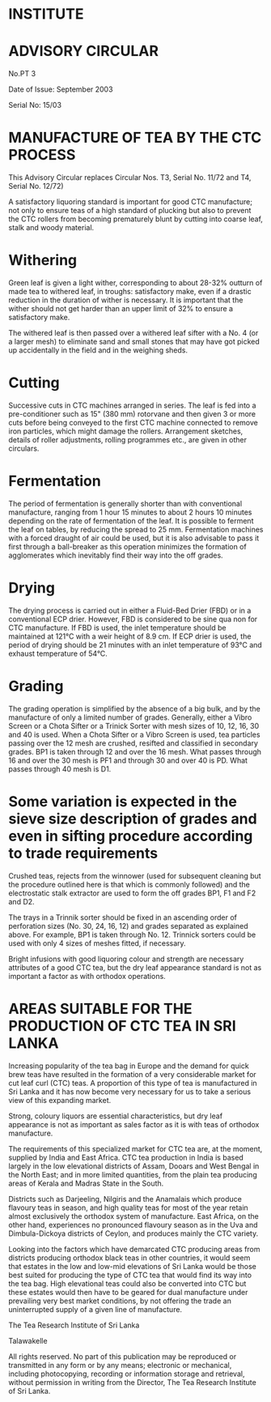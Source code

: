 # INSTITUTE

# ADVISORY CIRCULAR

No.PT 3

Date of Issue: September 2003

Serial No: 15/03

# MANUFACTURE OF TEA BY THE CTC PROCESS

This Advisory Circular replaces Circular Nos. T3, Serial No. 11/72 and T4, Serial No. 12/72)

A satisfactory liquoring standard is important for good CTC manufacture; not only to ensure teas of a high standard of plucking but also to prevent the CTC rollers from becoming prematurely blunt by cutting into coarse leaf, stalk and woody material.

# Withering

Green leaf is given a light wither, corresponding to about 28-32% outturn of made tea to withered leaf, in troughs: satisfactory make, even if a drastic reduction in the duration of wither is necessary. It is important that the wither should not get harder than an upper limit of 32% to ensure a satisfactory make.

The withered leaf is then passed over a withered leaf sifter with a No. 4 (or a larger mesh) to eliminate sand and small stones that may have got picked up accidentally in the field and in the weighing sheds.

# Cutting

Successive cuts in CTC machines arranged in series. The leaf is fed into a pre-conditioner such as 15" (380 mm) rotorvane and then given 3 or more cuts before being conveyed to the first CTC machine connected to remove iron particles, which might damage the rollers. Arrangement sketches, details of roller adjustments, rolling programmes etc., are given in other circulars.

# Fermentation

The period of fermentation is generally shorter than with conventional manufacture, ranging from 1 hour 15 minutes to about 2 hours 10 minutes depending on the rate of fermentation of the leaf. It is possible to ferment the leaf on tables, by reducing the spread to 25 mm. Fermentation machines with a forced draught of air could be used, but it is also advisable to pass it first through a ball-breaker as this operation minimizes the formation of agglomerates which inevitably find their way into the off grades.

# Drying

The drying process is carried out in either a Fluid-Bed Drier (FBD) or in a conventional ECP drier. However, FBD is considered to be sine qua non for CTC manufacture. If FBD is used, the inlet temperature should be maintained at 121°C with a weir height of 8.9 cm. If ECP drier is used, the period of drying should be 21 minutes with an inlet temperature of 93°C and exhaust temperature of 54°C.

# Grading

The grading operation is simplified by the absence of a big bulk, and by the manufacture of only a limited number of grades. Generally, either a Vibro Screen or a Chota Sifter or a Trinick Sorter with mesh sizes of 10, 12, 16, 30 and 40 is used. When a Chota Sifter or a Vibro Screen is used, tea particles passing over the 12 mesh are crushed, resifted and classified in secondary grades. BP1 is taken through 12 and over the 16 mesh. What passes through 16 and over the 30 mesh is PF1 and through 30 and over 40 is PD. What passes through 40 mesh is D1.
# Some variation is expected in the sieve size description of grades and even in sifting procedure according to trade requirements

Crushed teas, rejects from the winnower (used for subsequent cleaning but the procedure outlined here is that which is commonly followed) and the electrostatic stalk extractor are used to form the off grades BP1, F1 and F2 and D2.

The trays in a Trinnik sorter should be fixed in an ascending order of perforation sizes (No. 30, 24, 16, 12) and grades separated as explained above. For example, BP1 is taken through No. 12. Trinnick sorters could be used with only 4 sizes of meshes fitted, if necessary.

Bright infusions with good liquoring colour and strength are necessary attributes of a good CTC tea, but the dry leaf appearance standard is not as important a factor as with orthodox operations.

# AREAS SUITABLE FOR THE PRODUCTION OF CTC TEA IN SRI LANKA

Increasing popularity of the tea bag in Europe and the demand for quick brew teas have resulted in the formation of a very considerable market for cut leaf curl (CTC) teas. A proportion of this type of tea is manufactured in Sri Lanka and it has now become very necessary for us to take a serious view of this expanding market.

Strong, coloury liquors are essential characteristics, but dry leaf appearance is not as important as sales factor as it is with teas of orthodox manufacture.

The requirements of this specialized market for CTC tea are, at the moment, supplied by India and East Africa. CTC tea production in India is based largely in the low elevational districts of Assam, Dooars and West Bengal in the North East; and in more limited quantities, from the plain tea producing areas of Kerala and Madras State in the South.

Districts such as Darjeeling, Nilgiris and the Anamalais which produce flavoury teas in season, and high quality teas for most of the year retain almost exclusively the orthodox system of manufacture. East Africa, on the other hand, experiences no pronounced flavoury season as in the Uva and Dimbula-Dickoya districts of Ceylon, and produces mainly the CTC variety.

Looking into the factors which have demarcated CTC producing areas from districts producing orthodox black teas in other countries, it would seem that estates in the low and low-mid elevations of Sri Lanka would be those best suited for producing the type of CTC tea that would find its way into the tea bag. High elevational teas could also be converted into CTC but these estates would then have to be geared for dual manufacture under prevailing very best market conditions, by not offering the trade an uninterrupted supply of a given line of manufacture.

The Tea Research Institute of Sri Lanka

Talawakelle


All rights reserved. No part of this publication may be reproduced or transmitted in any form or by any means; electronic or mechanical, including photocopying, recording or information storage and retrieval, without permission in writing from the Director, The Tea Research Institute of Sri Lanka.